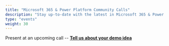 ```yaml
---
title: "Microsoft 365 & Power Platform Community Calls"
description: "Stay up-to-date with the latest in Microsoft 365 & Power Platform topics"
type: "events"
weight: 30
---
```

Present at an upcoming call -- **[Tell us about your demo idea](https://aka.ms/community/request/demo)**
